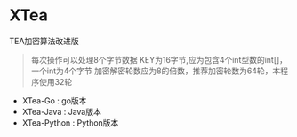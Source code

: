 # XTea

TEA加密算法改进版

> 每次操作可以处理8个字节数据
KEY为16字节,应为包含4个int型数的int[]，一个int为4个字节
加密解密轮数应为8的倍数，推荐加密轮数为64轮，本程序使用32轮

* XTea-Go     : go版本
* XTea-Java   : Java版本
* XTea-Python : Python版本


